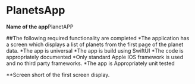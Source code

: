 # PlanetsApp
**Name of the app**PlanetAPP

##The following required functionality are completed
*The application has a screen which displays a list of planets from the first page of the planet data.
*The app is universal
*The app is build using SwiftUI
*The code is appropriately documented
*Only standard Apple IOS framework is used and no third party frameworks.
*The app is Appropriately unit tested

**Screen short of the first screen display.
